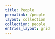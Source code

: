 ```yaml
---
title: People
permalink: /people
layout: collection
collection: people
entries_layout: grid
---
```



